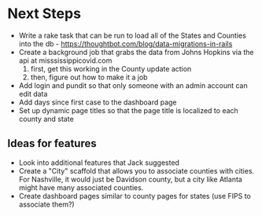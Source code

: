 # Next Steps
* Write a rake task that can be run to load all of the States and Counties into the db - https://thoughtbot.com/blog/data-migrations-in-rails
* Create a background job that grabs the data from Johns Hopkins via the api at misssissippicovid.com
  1. first, get this working in the County update action
  2. then, figure out how to make it a job
* Add login and pundit so that only someone with an admin account can edit data
* Add days since first case to the dashboard page
* Set up dynamic page titles so that the page title is localized to each county and state

## Ideas for features
* Look into additional features that Jack suggested
* Create a "City" scaffold that allows you to associate counties with cities. For Nashville, it would just be Davidson county, but a city like Atlanta might have many associated counties.
* Create dashboard pages similar to county pages for states (use FIPS to associate them?)
